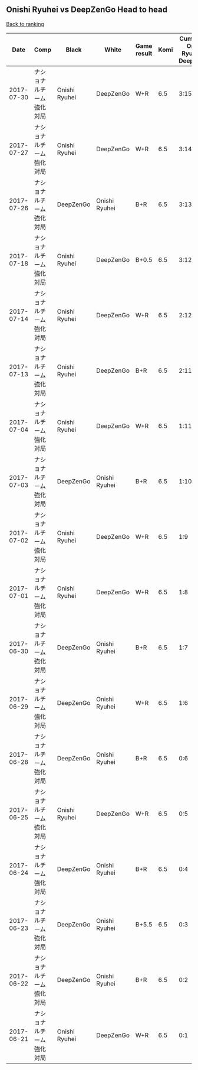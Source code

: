 ## Onishi Ryuhei vs DeepZenGo Head to head

[Back to ranking](../../index.md)




| **Date** | **Comp** | **Black** | **White** | **Game result** | **Komi** | **Cumulative Onishi Ryuhei vs DeepZenGo** | **Onishi Ryuhei streak** | **DeepZenGo streak** | 
| --- | --- | --- | --- | --- | --- | --- | --- | --- |
| 2017-07-30 | ナショナルチーム強化対局 | Onishi Ryuhei | DeepZenGo | W+R | 6.5 | 3:15 | 0 | 3 | 
| 2017-07-27 | ナショナルチーム強化対局 | Onishi Ryuhei | DeepZenGo | W+R | 6.5 | 3:14 | 0 | 2 | 
| 2017-07-26 | ナショナルチーム強化対局 | DeepZenGo | Onishi Ryuhei | B+R | 6.5 | 3:13 | 0 | 1 | 
| 2017-07-18 | ナショナルチーム強化対局 | Onishi Ryuhei | DeepZenGo | B+0.5 | 6.5 | 3:12 | 1 | 0 | 
| 2017-07-14 | ナショナルチーム強化対局 | Onishi Ryuhei | DeepZenGo | W+R | 6.5 | 2:12 | 0 | 1 | 
| 2017-07-13 | ナショナルチーム強化対局 | Onishi Ryuhei | DeepZenGo | B+R | 6.5 | 2:11 | 1 | 0 | 
| 2017-07-04 | ナショナルチーム強化対局 | Onishi Ryuhei | DeepZenGo | W+R | 6.5 | 1:11 | 0 | 5 | 
| 2017-07-03 | ナショナルチーム強化対局 | DeepZenGo | Onishi Ryuhei | B+R | 6.5 | 1:10 | 0 | 4 | 
| 2017-07-02 | ナショナルチーム強化対局 | Onishi Ryuhei | DeepZenGo | W+R | 6.5 | 1:9 | 0 | 3 | 
| 2017-07-01 | ナショナルチーム強化対局 | Onishi Ryuhei | DeepZenGo | W+R | 6.5 | 1:8 | 0 | 2 | 
| 2017-06-30 | ナショナルチーム強化対局 | DeepZenGo | Onishi Ryuhei | B+R | 6.5 | 1:7 | 0 | 1 | 
| 2017-06-29 | ナショナルチーム強化対局 | DeepZenGo | Onishi Ryuhei | W+R | 6.5 | 1:6 | 1 | 0 | 
| 2017-06-28 | ナショナルチーム強化対局 | DeepZenGo | Onishi Ryuhei | B+R | 6.5 | 0:6 | 0 | 6 | 
| 2017-06-25 | ナショナルチーム強化対局 | Onishi Ryuhei | DeepZenGo | W+R | 6.5 | 0:5 | 0 | 5 | 
| 2017-06-24 | ナショナルチーム強化対局 | DeepZenGo | Onishi Ryuhei | B+R | 6.5 | 0:4 | 0 | 4 | 
| 2017-06-23 | ナショナルチーム強化対局 | DeepZenGo | Onishi Ryuhei | B+5.5 | 6.5 | 0:3 | 0 | 3 | 
| 2017-06-22 | ナショナルチーム強化対局 | DeepZenGo | Onishi Ryuhei | B+R | 6.5 | 0:2 | 0 | 2 | 
| 2017-06-21 | ナショナルチーム強化対局 | Onishi Ryuhei | DeepZenGo | W+R | 6.5 | 0:1 | 0 | 1 |




